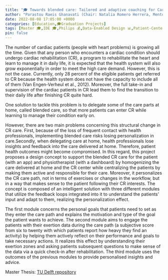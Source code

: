 ```yaml
---
title: "🎓 Towards blended care: Tailored and adaptive coaching for Cardiac Rehabilitation"
author: "Parastou Raeis Ghanavati (Chair: Natalia Romero Herrera, Mentor: **Jacky Bourgeois**, Company Mentor: Janne van Kollenburg)"
date: 2022-08-08 17:05:00 +0000
categories: [Education,🎓Graduation Projects]
tags: [Master 🎓,IDE 🎓,Philips 💰,Data-Enabled Design 📊,Patient-Centered Care 🍎]
pin: false
---
```


The number of cardiac patients (people with heart problems) is growing all the time. Given that any person who encounters a cardiac condition should undergo cardiac rehabilitation (CR), a program to rehabilitate the heart and learn to manage it in daily life, it is expected that the health system will also grow exponentially in order to meet the high care demand. However, this is not the case. Currently, only 28 percent of the eligible patients get referred to CR because the health system does not have the capacity to include all of them (Van Engen-Verheul et al., 2012). Moreover, the full take-in and supervision of the cardiac patients in CR lead them to find the transition to their daily life after finishing CR quite hard.

One solution to tackle this problem is to delegate some of the care parts at home, called blended care, so that more patients can enter CR while learning to manage their condition early on.

However, there are two main problems concerning this structural change in CR care. First, because of the loss of frequent contact with health professionals, implementing blended care risks losing personalization in care.Secondly, when delegating care at home, health professionals lose insights and feedback into the care delivered at home. Therefore, patient health outcomes might become compromised.
In this regard, this project proposes a design concept to support the blended CR care for the patient (with an app) and physiotherapist (with a dashboard) by homogenizing the care delivered at home and the CR center while centralizing the patients by making them active and responsible for their care. Moreover, it personalizes the CR care path, not in terms of exercises or changes in the workflow, but in a way that makes sense to the patient following their CR interests. The concept is composed of an intelligent solution with three different modules that utilize the feedback loops integrated into it to understand the patients’ input and adapt to them, realizing the personalization effect.

The first module concerns the personal goals that patients need to set as they enter the care path and explains the motivation and type of the goal the patient wants to achieve. The second module aims to engage the patients with their exertion data during the care path (a subjective score from six to twenty with which patients report how heavy they find an activity) by helping them actively reflect on their performance and goals to take necessary actions. It realizes this effect by understanding their exertion zones and asking patients subsequent questions to make sense of the data via a quick check-in after rehabilitation. The third module uses the outcomes of the previous modules to provide personalised insights and advice.


Master Thesis: [TU Delft repository](https://repository.tudelft.nl/islandora/object/uuid%3A13ff2cdb-dad1-4d83-97d5-de0c2e1099d0?collection=education)